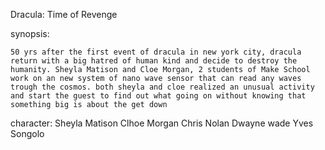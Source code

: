 Dracula: Time of Revenge

synopsis:
    
    50 yrs after the first event of dracula in new york city, dracula return with a big hatred of human kind and decide to destroy the humanity. Sheyla Matison and Cloe Morgan, 2 students of Make School work on an new system of nano wave sensor that can read any waves trough the cosmos. both sheyla and cloe realized an unusual activity and start the guest to find out what going on without knowing that something big is about the get down

character:
    Sheyla Matison
    Clhoe Morgan
    Chris Nolan
    Dwayne wade
    Yves Songolo
